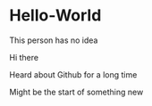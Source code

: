 # Hello-World
This person has no idea

Hi there

Heard about Github for a long time

Might be the start of something new
